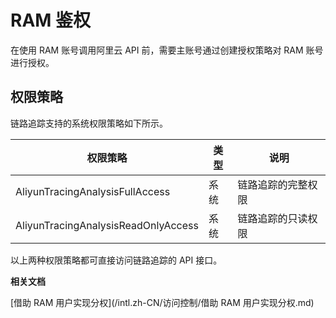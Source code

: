 # RAM 鉴权

在使用 RAM 账号调用阿里云 API 前，需要主账号通过创建授权策略对 RAM 账号进行授权。

## 权限策略

链路追踪支持的系统权限策略如下所示。

|权限策略|类型|说明|
|----|--|--|
|AliyunTracingAnalysisFullAccess|系统|链路追踪的完整权限|
|AliyunTracingAnalysisReadOnlyAccess|系统|链路追踪的只读权限|

以上两种权限策略都可直接访问链路追踪的 API 接口。

**相关文档**  


[借助 RAM 用户实现分权](/intl.zh-CN/访问控制/借助 RAM 用户实现分权.md)

